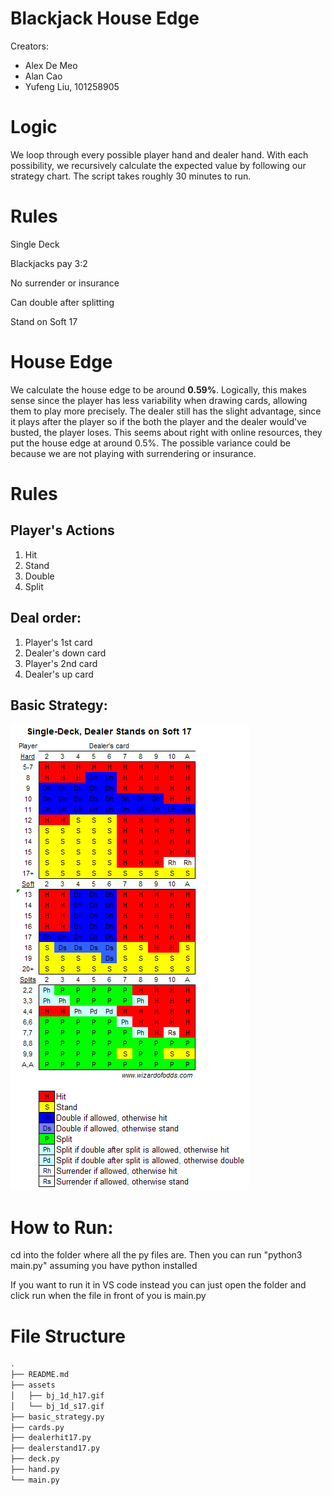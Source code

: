 # Blackjack House Edge
Creators: 
- Alex De Meo
- Alan Cao
- Yufeng Liu, 101258905

# Logic
We loop through every possible player hand and dealer hand. With each possibility, we recursively calculate the expected value by following our strategy chart. The script takes roughly 30 minutes to run. 

# Rules
Single Deck

Blackjacks pay 3:2 

No surrender or insurance

Can double after splitting

Stand on Soft 17

# House Edge
We calculate the house edge to be around **0.59%**. Logically, this makes sense since the player has less variability when drawing cards, allowing them to play more precisely. The dealer still has the slight advantage, since it plays after the player so if the both the player and the dealer would've busted, the player loses.
This seems about right with online resources, they put the house edge at around 0.5%. The possible variance could be because we are not playing with surrendering or insurance. 

# Rules
## Player's Actions
1. Hit
2. Stand
3. Double
4. Split

## Deal order: 
1. Player's 1st card
2. Dealer's down card
3. Player's 2nd card
4. Dealer's up card

## Basic Strategy:
![Strategy](assets/bj_1d_s17.gif)

# How to Run:

cd into the folder where all the py files are. Then you can run "python3 main.py" assuming you have python installed

If you want to run it in VS code instead you can just open the folder and click run when the file in front of you is main.py

# File Structure
```bash
.
├── README.md
├── assets
│   ├── bj_1d_h17.gif
│   └── bj_1d_s17.gif
├── basic_strategy.py
├── cards.py 
├── dealerhit17.py 
├── dealerstand17.py
├── deck.py
├── hand.py
└── main.py
```

